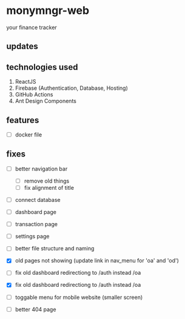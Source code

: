 # monymngr-web

your finance tracker

## updates

## technologies used

1. ReactJS
1. Firebase (Authentication, Database, Hosting)
1. GitHub Actions
1. Ant Design Components

## features

- [ ] docker file

## fixes

- [ ] better navigation bar  
    - [ ] remove old things  
    - [ ] fix alignment of title  

- [ ] connect database  

- [ ] dashboard page  
- [ ] transaction page  
- [ ] settings page  

- [ ] better file structure and naming  

- [x] old pages not showing (update link in nav_menu for 'oa' and 'od')  
- [ ] fix old dashboard redirectiong to /auth instead /oa
- [x] fix old dashboard redirectiong to /auth instead /oa

- [ ] toggable menu for mobile website (smaller screen)  

- [ ] better 404 page  
